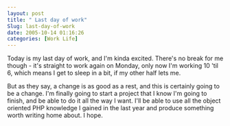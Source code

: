 ```yaml
---
layout: post
title: " Last day of work"
Slug: last-day-of-work
date: 2005-10-14 01:16:26
categories: [Work Life]
---
```

Today is my last day of work, and I'm kinda excited. There's no break for me though - it's straight to work again on Monday, only now I'm working 10 'til 6, which means I get to sleep in a bit, if my other half lets me.

But as they say, a change is as good as a rest, and this is certainly going to be a change. I'm finally going to start a project that I know I'm going to finish, and be able to do it all the way I want. I'll be able to use all the object oriented PHP knowledge I gained in the last year and produce something worth writing home about. I hope.

